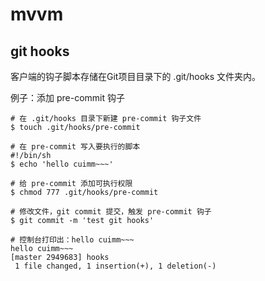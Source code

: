 # mvvm

## git hooks

客户端的钩子脚本存储在Git项目目录下的 .git/hooks 文件夹内。

例子：添加 pre-commit 钩子

```
# 在 .git/hooks 目录下新建 pre-commit 钩子文件
$ touch .git/hooks/pre-commit

# 在 pre-commit 写入要执行的脚本
#!/bin/sh
$ echo 'hello cuimm~~~'

# 给 pre-commit 添加可执行权限
$ chmod 777 .git/hooks/pre-commit

# 修改文件，git commit 提交，触发 pre-commit 钩子
$ git commit -m 'test git hooks'

# 控制台打印出：hello cuimm~~~
hello cuimm~~~
[master 2949683] hooks
 1 file changed, 1 insertion(+), 1 deletion(-)
```








